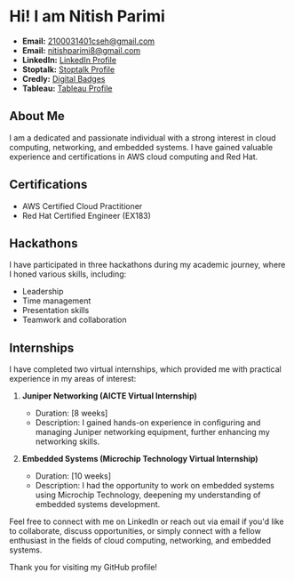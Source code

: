 # Hi! I am   Nitish Parimi


- **Email:** 2100031401cseh@gmail.com
- **Email:** nitishparimi8@gmail.com
- **LinkedIn:** [LinkedIn Profile](https://www.linkedin.com/in/nitish-parimi-0668bb235/)  
- **Stoptalk:** [Stoptalk Profile](https://www.stopstalk.com/user/profile/2100031401/)
- **Credly:** [Digital Badges](https://www.credly.com/users/nitish-parimi.2fd583f5)
- **Tableau:** [Tableau Profile](https://public.tableau.com/app/profile/nitish.parimi/vizzes)
  
## About Me

I am a dedicated and passionate individual with a strong interest in cloud computing, networking, and embedded systems. I have gained valuable experience and certifications in AWS cloud computing and Red Hat.


## Certifications

- AWS Certified Cloud Practitioner
- Red Hat Certified Engineer (EX183)

## Hackathons

I have participated in three hackathons during my academic journey, where I honed various skills, including:

- Leadership
- Time management
- Presentation skills
- Teamwork and collaboration

## Internships

I have completed two virtual internships, which provided me with practical experience in my areas of interest:

1. **Juniper Networking (AICTE Virtual Internship)**
   - Duration: [8 weeks]
   - Description: I gained hands-on experience in configuring and managing Juniper networking equipment, further enhancing my networking skills.

2. **Embedded Systems (Microchip Technology Virtual Internship)**
   - Duration: [10 weeks]
   - Description: I had the opportunity to work on embedded systems using Microchip Technology, deepening my understanding of embedded systems development.


Feel free to connect with me on LinkedIn or reach out via email if you'd like to collaborate, discuss opportunities, or simply connect with a fellow enthusiast in the fields of cloud computing, networking, and embedded systems.

Thank you for visiting my GitHub profile!
